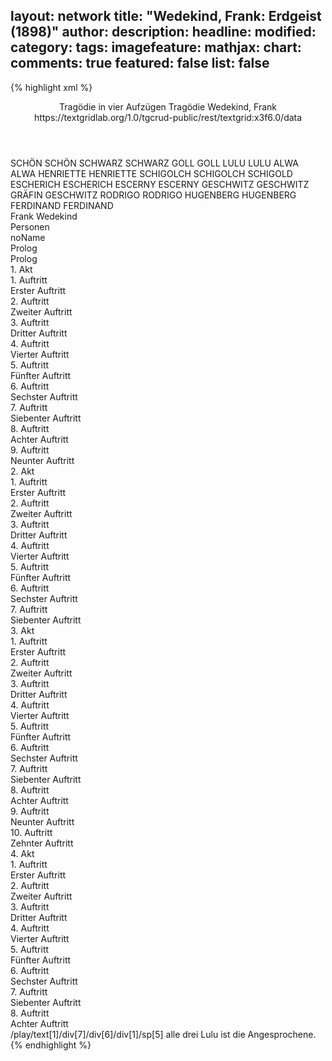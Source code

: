 layout: network
title: "Wedekind, Frank: Erdgeist (1898)"
author:
description:
headline:
modified:
category:
tags:
imagefeature:
mathjax:
chart:
comments: true
featured: false
list: false
---
{% highlight xml %}
<?xml-model href="https://raw.githubusercontent.com/DLiNa/project/master/rules/lina.rnc"?><?xml-model href="https://raw.githubusercontent.com/DLiNa/project/master/rules/lina.sch"?>
<play xmlns="http://lina.digital">
  <header>
    <title>Erdgeist</title>
  	<subtitle>Tragödie in vier Aufzügen</subtitle>
  	<genretitle>Tragödie</genretitle>
    <author>Wedekind, Frank</author>
  	<date when="1895" type="written"/>
  	<date when="1895" type="print"/>
  	<date when="1898" type="premiere"/>
  	<source>https://textgridlab.org/1.0/tgcrud-public/rest/textgrid:x3f6.0/data</source>
  </header>
  <personae>
    <character>
      <name>SCHÖN</name>
      <alias xml:id="schön">
        <name>SCHÖN</name>
      </alias>
    </character>
    <character>
      <name>SCHWARZ</name>
      <alias xml:id="schwarz">
        <name>SCHWARZ</name>
      </alias>
    </character>
    <character>
      <name>GOLL</name>
      <alias xml:id="goll">
        <name>GOLL</name>
      </alias>
    </character>
    <character>
      <name>LULU</name>
      <alias xml:id="lulu">
        <name>LULU</name>
      </alias>
    </character>
    <character>
      <name>ALWA</name>
      <alias xml:id="alwa">
        <name>ALWA</name>
      </alias>
    </character>
    <character>
      <name>HENRIETTE</name>
      <alias xml:id="henriette">
        <name>HENRIETTE</name>
      </alias>
    </character>
    <character>
      <name>SCHIGOLCH</name>
      <alias xml:id="schigolch">
        <name>SCHIGOLCH</name>
      </alias>
    	<alias xml:id="schigold">
    		<name>SCHIGOLD</name>
    	</alias>
    </character>
    <character>
      <name>ESCHERICH</name>
      <alias xml:id="escherich">
        <name>ESCHERICH</name>
      </alias>
    </character>
    <character>
      <name>ESCERNY</name>
      <alias xml:id="escerny">
        <name>ESCERNY</name>
      </alias>
    </character>
    <character>
      <name>GESCHWITZ</name>
      <alias xml:id="geschwitz">
        <name>GESCHWITZ</name>
      </alias>
    	<alias xml:id="gräfin_geschwitz">
    		<name>GRÄFIN GESCHWITZ</name>
    	</alias>
    </character>
    <character>
      <name>RODRIGO</name>
      <alias xml:id="rodrigo">
        <name>RODRIGO</name>
      </alias>
    </character>
    <character>
      <name>HUGENBERG</name>
      <alias xml:id="hugenberg">
        <name>HUGENBERG</name>
      </alias>
    </character>
    <character>
      <name>FERDINAND</name>
      <alias xml:id="ferdinand">
        <name>FERDINAND</name>
      </alias>
    </character>
  </personae>
  <text>
    <div>
      <head>Frank Wedekind</head>
    </div>
    <div>
      <head>Personen</head>
      <div>
        <head>noName</head>
      </div>
    </div>
    <div>
      <head>Prolog</head>
      <div>
        <head>Prolog</head>
      </div>
    </div>
    <div>
      <head>1. Akt</head>
      <div>
        <head>1. Auftritt</head>
        <div>
          <head>Erster Auftritt</head>
          <sp who="#schön">
            <amount n="33" unit="speech_acts"/>
            <amount n="203" unit="words"/>
            <amount n="31" unit="lines"/>
            <amount n="1093" unit="chars"/>
          </sp>
          <sp who="#schwarz">
            <amount n="32" unit="speech_acts"/>
            <amount n="454" unit="words"/>
            <amount n="25" unit="lines"/>
            <amount n="2486" unit="chars"/>
          </sp>
        </div>
      </div>
      <div>
        <head>2. Auftritt</head>
        <div>
          <head>Zweiter Auftritt</head>
          <sp who="#schwarz">
            <amount n="15" unit="speech_acts"/>
            <amount n="138" unit="words"/>
            <amount n="12" unit="lines"/>
            <amount n="835" unit="chars"/>
          </sp>
          <sp who="#goll">
            <amount n="32" unit="speech_acts"/>
            <amount n="362" unit="words"/>
            <amount n="27" unit="lines"/>
            <amount n="2010" unit="chars"/>
          </sp>
          <sp who="#schön">
            <amount n="29" unit="speech_acts"/>
            <amount n="290" unit="words"/>
            <amount n="27" unit="lines"/>
            <amount n="1707" unit="chars"/>
          </sp>
          <sp who="#lulu">
            <amount n="26" unit="speech_acts"/>
            <amount n="176" unit="words"/>
            <amount n="26" unit="lines"/>
            <amount n="919" unit="chars"/>
          </sp>
        </div>
      </div>
      <div>
        <head>3. Auftritt</head>
        <div>
          <head>Dritter Auftritt</head>
          <sp who="#alwa">
            <amount n="20" unit="speech_acts"/>
            <amount n="201" unit="words"/>
            <amount n="17" unit="lines"/>
            <amount n="1136" unit="chars"/>
          </sp>
          <sp who="#schön">
            <amount n="8" unit="speech_acts"/>
            <amount n="59" unit="words"/>
            <amount n="8" unit="lines"/>
            <amount n="327" unit="chars"/>
          </sp>
          <sp who="#lulu">
            <amount n="3" unit="speech_acts"/>
            <amount n="27" unit="words"/>
            <amount n="3" unit="lines"/>
            <amount n="135" unit="chars"/>
          </sp>
          <sp who="#goll">
            <amount n="21" unit="speech_acts"/>
            <amount n="173" unit="words"/>
            <amount n="20" unit="lines"/>
            <amount n="958" unit="chars"/>
          </sp>
        </div>
      </div>
      <div>
        <head>4. Auftritt</head>
        <div>
          <head>Vierter Auftritt</head>
          <sp who="#schwarz">
            <amount n="53" unit="speech_acts"/>
            <amount n="377" unit="words"/>
            <amount n="49" unit="lines"/>
            <amount n="2151" unit="chars"/>
          </sp>
          <sp who="#lulu">
            <amount n="56" unit="speech_acts"/>
            <amount n="531" unit="words"/>
            <amount n="44" unit="lines"/>
            <amount n="2881" unit="chars"/>
          </sp>
          <sp who="#goll">
            <amount n="3" unit="speech_acts"/>
            <amount n="9" unit="words"/>
            <amount n="3" unit="lines"/>
            <amount n="45" unit="chars"/>
          </sp>
        </div>
      </div>
      <div>
        <head>5. Auftritt</head>
        <div>
          <head>Fünfter Auftritt</head>
          <sp who="#goll">
            <amount n="1" unit="speech_acts"/>
            <amount n="18" unit="words"/>
            <amount n="1" unit="lines"/>
            <amount n="96" unit="chars"/>
          </sp>
          <sp who="#schwarz">
            <amount n="6" unit="speech_acts"/>
            <amount n="68" unit="words"/>
            <amount n="4" unit="lines"/>
            <amount n="384" unit="chars"/>
          </sp>
          <sp who="#lulu">
            <amount n="5" unit="speech_acts"/>
            <amount n="26" unit="words"/>
            <amount n="5" unit="lines"/>
            <amount n="137" unit="chars"/>
          </sp>
        </div>
      </div>
      <div>
        <head>6. Auftritt</head>
        <div>
          <head>Sechster Auftritt</head>
          <sp who="#lulu">
            <amount n="1" unit="speech_acts"/>
            <amount n="103" unit="words"/>
            <amount n="504" unit="chars"/>
          </sp>
        </div>
      </div>
      <div>
        <head>7. Auftritt</head>
        <div>
          <head>Siebenter Auftritt</head>
          <sp who="#schwarz">
            <amount n="37" unit="speech_acts"/>
            <amount n="187" unit="words"/>
            <amount n="37" unit="lines"/>
            <amount n="1031" unit="chars"/>
          </sp>
          <sp who="#lulu">
            <amount n="35" unit="speech_acts"/>
            <amount n="180" unit="words"/>
            <amount n="35" unit="lines"/>
            <amount n="921" unit="chars"/>
          </sp>
        </div>
      </div>
      <div>
        <head>8. Auftritt</head>
        <div>
          <head>Achter Auftritt</head>
          <sp who="#schwarz">
            <amount n="1" unit="speech_acts"/>
            <amount n="138" unit="words"/>
            <amount n="714" unit="chars"/>
          </sp>
        </div>
      </div>
      <div>
        <head>9. Auftritt</head>
        <div>
          <head>Neunter Auftritt</head>
          <sp who="#lulu">
            <amount n="1" unit="speech_acts"/>
            <amount n="9" unit="words"/>
            <amount n="1" unit="lines"/>
            <amount n="49" unit="chars"/>
          </sp>
        </div>
      </div>
    </div>
    <div>
      <head>2. Akt</head>
      <div>
        <head>1. Auftritt</head>
        <div>
          <head>Erster Auftritt</head>
          <sp who="#schwarz">
            <amount n="25" unit="speech_acts"/>
            <amount n="348" unit="words"/>
            <amount n="16" unit="lines"/>
            <amount n="2011" unit="chars"/>
          </sp>
          <sp who="#lulu">
            <amount n="26" unit="speech_acts"/>
            <amount n="168" unit="words"/>
            <amount n="24" unit="lines"/>
            <amount n="924" unit="chars"/>
          </sp>
          <sp who="#henriette">
            <amount n="1" unit="speech_acts"/>
            <amount n="18" unit="words"/>
            <amount n="1" unit="lines"/>
            <amount n="97" unit="chars"/>
          </sp>
        </div>
      </div>
      <div>
        <head>2. Auftritt</head>
        <div>
          <head>Zweiter Auftritt</head>
          <sp who="#schigolch">
            <amount n="41" unit="speech_acts"/>
            <amount n="612" unit="words"/>
            <amount n="28" unit="lines"/>
            <amount n="3313" unit="chars"/>
          </sp>
          <sp who="#lulu">
            <amount n="40" unit="speech_acts"/>
            <amount n="220" unit="words"/>
            <amount n="40" unit="lines"/>
            <amount n="1170" unit="chars"/>
          </sp>
        </div>
      </div>
      <div>
        <head>3. Auftritt</head>
        <div>
          <head>Dritter Auftritt</head>
          <sp who="#schön">
            <amount n="39" unit="speech_acts"/>
            <amount n="658" unit="words"/>
            <amount n="28" unit="lines"/>
            <amount n="3604" unit="chars"/>
          </sp>
          <sp who="#lulu">
            <amount n="38" unit="speech_acts"/>
            <amount n="742" unit="words"/>
            <amount n="27" unit="lines"/>
            <amount n="3938" unit="chars"/>
          </sp>
        </div>
      </div>
      <div>
        <head>4. Auftritt</head>
        <div>
          <head>Vierter Auftritt</head>
          <sp who="#schwarz">
            <amount n="50" unit="speech_acts"/>
            <amount n="279" unit="words"/>
            <amount n="49" unit="lines"/>
            <amount n="1463" unit="chars"/>
          </sp>
          <sp who="#lulu">
            <amount n="3" unit="speech_acts"/>
            <amount n="12" unit="words"/>
            <amount n="3" unit="lines"/>
            <amount n="67" unit="chars"/>
          </sp>
          <sp who="#schön">
            <amount n="50" unit="speech_acts"/>
            <amount n="812" unit="words"/>
            <amount n="32" unit="lines"/>
            <amount n="4463" unit="chars"/>
          </sp>
        </div>
      </div>
      <div>
        <head>5. Auftritt</head>
        <div>
          <head>Fünfter Auftritt</head>
          <sp who="#schön">
            <amount n="10" unit="speech_acts"/>
            <amount n="81" unit="words"/>
            <amount n="9" unit="lines"/>
            <amount n="427" unit="chars"/>
          </sp>
          <sp who="#lulu">
            <amount n="8" unit="speech_acts"/>
            <amount n="25" unit="words"/>
            <amount n="7" unit="lines"/>
            <amount n="160" unit="chars"/>
          </sp>
        </div>
      </div>
      <div>
        <head>6. Auftritt</head>
        <div>
          <head>Sechster Auftritt</head>
          <sp who="#schön">
            <amount n="36" unit="speech_acts"/>
            <amount n="300" unit="words"/>
            <amount n="28" unit="lines"/>
            <amount n="1609" unit="chars"/>
          </sp>
          <sp who="#alwa">
            <amount n="25" unit="speech_acts"/>
            <amount n="152" unit="words"/>
            <amount n="25" unit="lines"/>
            <amount n="840" unit="chars"/>
          </sp>
          <sp who="#lulu">
            <amount n="25" unit="speech_acts"/>
            <amount n="154" unit="words"/>
            <amount n="24" unit="lines"/>
            <amount n="846" unit="chars"/>
          </sp>
          <sp who="#henriette">
            <amount n="4" unit="speech_acts"/>
            <amount n="15" unit="words"/>
            <amount n="2" unit="lines"/>
            <amount n="84" unit="chars"/>
          </sp>
        </div>
      </div>
      <div>
        <head>7. Auftritt</head>
        <div>
          <head>Siebenter Auftritt</head>
          <sp who="#escherich">
            <amount n="11" unit="speech_acts"/>
            <amount n="112" unit="words"/>
            <amount n="10" unit="lines"/>
            <amount n="659" unit="chars"/>
          </sp>
          <sp who="#schön">
            <amount n="10" unit="speech_acts"/>
            <amount n="49" unit="words"/>
            <amount n="9" unit="lines"/>
            <amount n="306" unit="chars"/>
          </sp>
        </div>
      </div>
    </div>
    <div>
      <head>3. Akt</head>
      <div>
        <head>1. Auftritt</head>
        <div>
          <head>Erster Auftritt</head>
          <sp who="#alwa">
            <amount n="39" unit="speech_acts"/>
            <amount n="455" unit="words"/>
            <amount n="34" unit="lines"/>
            <amount n="2464" unit="chars"/>
          </sp>
          <sp who="#lulu">
            <amount n="35" unit="speech_acts"/>
            <amount n="436" unit="words"/>
            <amount n="30" unit="lines"/>
            <amount n="2369" unit="chars"/>
          </sp>
          <sp who="#schön">
            <amount n="11" unit="speech_acts"/>
            <amount n="134" unit="words"/>
            <amount n="7" unit="lines"/>
            <amount n="745" unit="chars"/>
          </sp>
        </div>
      </div>
      <div>
        <head>2. Auftritt</head>
        <div>
          <head>Zweiter Auftritt</head>
          <sp who="#alwa">
            <amount n="1" unit="speech_acts"/>
            <amount n="111" unit="words"/>
            <amount n="637" unit="chars"/>
          </sp>
        </div>
      </div>
      <div>
        <head>3. Auftritt</head>
        <div>
          <head>Dritter Auftritt</head>
          <sp who="#alwa">
            <amount n="7" unit="speech_acts"/>
            <amount n="87" unit="words"/>
            <amount n="5" unit="lines"/>
            <amount n="461" unit="chars"/>
          </sp>
          <sp who="#escerny">
            <amount n="6" unit="speech_acts"/>
            <amount n="95" unit="words"/>
            <amount n="5" unit="lines"/>
            <amount n="505" unit="chars"/>
          </sp>
        </div>
      </div>
      <div>
        <head>4. Auftritt</head>
        <div>
          <head>Vierter Auftritt</head>
          <sp who="#lulu">
            <amount n="5" unit="speech_acts"/>
            <amount n="47" unit="words"/>
            <amount n="4" unit="lines"/>
            <amount n="248" unit="chars"/>
          </sp>
          <sp who="#escerny">
            <amount n="3" unit="speech_acts"/>
            <amount n="13" unit="words"/>
            <amount n="3" unit="lines"/>
            <amount n="76" unit="chars"/>
          </sp>
          <sp who="#alwa">
            <amount n="4" unit="speech_acts"/>
            <amount n="23" unit="words"/>
            <amount n="4" unit="lines"/>
            <amount n="128" unit="chars"/>
          </sp>
        </div>
      </div>
      <div>
        <head>5. Auftritt</head>
        <div>
          <head>Fünfter Auftritt</head>
          <sp who="#lulu">
            <amount n="14" unit="speech_acts"/>
            <amount n="211" unit="words"/>
            <amount n="10" unit="lines"/>
            <amount n="1148" unit="chars"/>
          </sp>
          <sp who="#escerny">
            <amount n="14" unit="speech_acts"/>
            <amount n="518" unit="words"/>
            <amount n="6" unit="lines"/>
            <amount n="3042" unit="chars"/>
          </sp>
        </div>
      </div>
      <div>
        <head>6. Auftritt</head>
        <div>
          <head>Sechster Auftritt</head>
          <sp who="#escerny">
            <amount n="1" unit="speech_acts"/>
            <amount n="91" unit="words"/>
            <amount n="498" unit="chars"/>
          </sp>
        </div>
      </div>
      <div>
        <head>7. Auftritt</head>
        <div>
          <head>Siebenter Auftritt</head>
          <sp who="#alwa">
            <amount n="10" unit="speech_acts"/>
            <amount n="93" unit="words"/>
            <amount n="10" unit="lines"/>
            <amount n="499" unit="chars"/>
          </sp>
          <sp who="#escerny">
            <amount n="9" unit="speech_acts"/>
            <amount n="66" unit="words"/>
            <amount n="9" unit="lines"/>
            <amount n="338" unit="chars"/>
          </sp>
        </div>
      </div>
      <div>
        <head>8. Auftritt</head>
        <div>
          <head>Achter Auftritt</head>
        </div>
      </div>
      <div>
        <head>9. Auftritt</head>
        <div>
          <head>Neunter Auftritt</head>
          <sp who="#alwa">
            <amount n="8" unit="speech_acts"/>
            <amount n="93" unit="words"/>
            <amount n="7" unit="lines"/>
            <amount n="536" unit="chars"/>
          </sp>
          <sp who="#lulu">
            <amount n="9" unit="speech_acts"/>
            <amount n="72" unit="words"/>
            <amount n="8" unit="lines"/>
            <amount n="371" unit="chars"/>
          </sp>
          <sp who="#schön">
            <amount n="5" unit="speech_acts"/>
            <amount n="78" unit="words"/>
            <amount n="3" unit="lines"/>
            <amount n="387" unit="chars"/>
          </sp>
        </div>
      </div>
      <div>
        <head>10. Auftritt</head>
        <div>
          <head>Zehnter Auftritt</head>
          <sp who="#lulu">
            <amount n="40" unit="speech_acts"/>
            <amount n="994" unit="words"/>
            <amount n="25" unit="lines"/>
            <amount n="5358" unit="chars"/>
          </sp>
          <sp who="#schön">
            <amount n="40" unit="speech_acts"/>
            <amount n="499" unit="words"/>
            <amount n="34" unit="lines"/>
            <amount n="2663" unit="chars"/>
          </sp>
        </div>
      </div>
    </div>
    <div>
      <head>4. Akt</head>
      <div>
        <head>1. Auftritt</head>
        <div>
          <head>Erster Auftritt</head>
          <sp who="#geschwitz">
            <amount n="7" unit="speech_acts"/>
            <amount n="88" unit="words"/>
            <amount n="6" unit="lines"/>
            <amount n="479" unit="chars"/>
          </sp>
          <sp who="#schön">
            <amount n="3" unit="speech_acts"/>
            <amount n="18" unit="words"/>
            <amount n="3" unit="lines"/>
            <amount n="119" unit="chars"/>
          </sp>
          <sp who="#lulu">
            <amount n="5" unit="speech_acts"/>
            <amount n="29" unit="words"/>
            <amount n="5" unit="lines"/>
            <amount n="158" unit="chars"/>
          </sp>
        </div>
      </div>
      <div>
        <head>2. Auftritt</head>
        <div>
          <head>Zweiter Auftritt</head>
          <sp who="#schön">
            <amount n="1" unit="speech_acts"/>
            <amount n="166" unit="words"/>
            <amount n="957" unit="chars"/>
          </sp>
        </div>
      </div>
      <div>
        <head>3. Auftritt</head>
        <div>
          <head>Dritter Auftritt</head>
          <sp who="#lulu">
            <amount n="11" unit="speech_acts"/>
            <amount n="114" unit="words"/>
            <amount n="9" unit="lines"/>
            <amount n="613" unit="chars"/>
          </sp>
          <sp who="#schön">
            <amount n="10" unit="speech_acts"/>
            <amount n="95" unit="words"/>
            <amount n="9" unit="lines"/>
            <amount n="506" unit="chars"/>
          </sp>
        </div>
      </div>
      <div>
        <head>4. Auftritt</head>
        <div>
          <head>Vierter Auftritt</head>
          <sp who="#gräfin_geschwitz">
            <amount n="1" unit="speech_acts"/>
            <amount n="10" unit="words"/>
            <amount n="1" unit="lines"/>
            <amount n="64" unit="chars"/>
          </sp>
        </div>
      </div>
      <div>
        <head>5. Auftritt</head>
        <div>
          <head>Fünfter Auftritt</head>
          <sp who="#schigolch">
            <amount n="13" unit="speech_acts"/>
            <amount n="200" unit="words"/>
            <amount n="8" unit="lines"/>
            <amount n="1147" unit="chars"/>
          </sp>
          <sp who="#rodrigo">
            <amount n="15" unit="speech_acts"/>
            <amount n="170" unit="words"/>
            <amount n="12" unit="lines"/>
            <amount n="951" unit="chars"/>
          </sp>
          <sp who="#hugenberg">
            <amount n="10" unit="speech_acts"/>
            <amount n="97" unit="words"/>
            <amount n="9" unit="lines"/>
            <amount n="539" unit="chars"/>
          </sp>
          <sp who="#schigold">
            <amount n="1" unit="speech_acts"/>
            <amount n="9" unit="words"/>
            <amount n="1" unit="lines"/>
            <amount n="49" unit="chars"/>
          </sp>
        </div>
      </div>
      <div>
        <head>6. Auftritt</head>
        <div>
          <head>Sechster Auftritt</head>
          <sp who="#lulu">
            <amount n="16" unit="speech_acts"/>
            <amount n="108" unit="words"/>
            <amount n="16" unit="lines"/>
            <amount n="625" unit="chars"/>
          </sp>
          <sp who="#schigolch">
            <amount n="15" unit="speech_acts"/>
            <amount n="122" unit="words"/>
            <amount n="14" unit="lines"/>
            <amount n="651" unit="chars"/>
          </sp>
          <sp who="#rodrigo">
            <amount n="15" unit="speech_acts"/>
            <amount n="129" unit="words"/>
            <amount n="15" unit="lines"/>
            <amount n="690" unit="chars"/>
          </sp>
          <sp who="#hugenberg">
            <amount n="3" unit="speech_acts"/>
            <amount n="19" unit="words"/>
            <amount n="3" unit="lines"/>
            <amount n="104" unit="chars"/>
          </sp>
          <sp who="#schigolch #rodrigo #hugenberg">
            <amount n="1" unit="speech_acts"/>
            <amount n="2" unit="words"/>
            <amount n="1" unit="lines"/>
            <amount n="12" unit="chars"/>
          </sp>
          <sp who="#ferdinand">
            <amount n="1" unit="speech_acts"/>
            <amount n="4" unit="words"/>
            <amount n="1" unit="lines"/>
            <amount n="18" unit="chars"/>
          </sp>
        </div>
      </div>
      <div>
        <head>7. Auftritt</head>
        <div>
          <head>Siebenter Auftritt</head>
          <sp who="#alwa">
            <amount n="13" unit="speech_acts"/>
            <amount n="147" unit="words"/>
            <amount n="10" unit="lines"/>
            <amount n="825" unit="chars"/>
          </sp>
          <sp who="#lulu">
            <amount n="11" unit="speech_acts"/>
            <amount n="155" unit="words"/>
            <amount n="9" unit="lines"/>
            <amount n="850" unit="chars"/>
          </sp>
          <sp who="#ferdinand">
            <amount n="2" unit="speech_acts"/>
            <amount n="11" unit="words"/>
            <amount n="2" unit="lines"/>
            <amount n="52" unit="chars"/>
          </sp>
        </div>
      </div>
      <div>
        <head>8. Auftritt</head>
        <div>
          <head>Achter Auftritt</head>
          <sp who="#schön">
            <amount n="33" unit="speech_acts"/>
            <amount n="747" unit="words"/>
            <amount n="21" unit="lines"/>
            <amount n="4152" unit="chars"/>
          </sp>
          <sp who="#alwa">
            <amount n="29" unit="speech_acts"/>
            <amount n="293" unit="words"/>
            <amount n="21" unit="lines"/>
            <amount n="1627" unit="chars"/>
          </sp>
          <sp who="#lulu">
            <amount n="44" unit="speech_acts"/>
            <amount n="511" unit="words"/>
            <amount n="37" unit="lines"/>
            <amount n="2704" unit="chars"/>
          </sp>
          <sp who="#ferdinand">
            <amount n="2" unit="speech_acts"/>
            <amount n="15" unit="words"/>
            <amount n="2" unit="lines"/>
            <amount n="78" unit="chars"/>
          </sp>
          <sp who="#rodrigo">
            <amount n="5" unit="speech_acts"/>
            <amount n="23" unit="words"/>
            <amount n="4" unit="lines"/>
            <amount n="132" unit="chars"/>
          </sp>
          <sp who="#hugenberg">
            <amount n="4" unit="speech_acts"/>
            <amount n="12" unit="words"/>
            <amount n="4" unit="lines"/>
            <amount n="68" unit="chars"/>
          </sp>
          <sp who="#geschwitz">
            <amount n="3" unit="speech_acts"/>
            <amount n="15" unit="words"/>
            <amount n="3" unit="lines"/>
            <amount n="66" unit="chars"/>
          </sp>
        </div>
      </div>
    </div>
  </text>
	<documentation>
		<change n="1" who="dariokampkaspar" type="expandCollective">
			<path>/play/text[1]/div[7]/div[6]/div[1]/sp[5]</path>
			<orig>alle drei</orig>
			<comment>Lulu ist die Angesprochene.</comment>
		</change>
	</documentation>
</play>
{% endhighlight %}